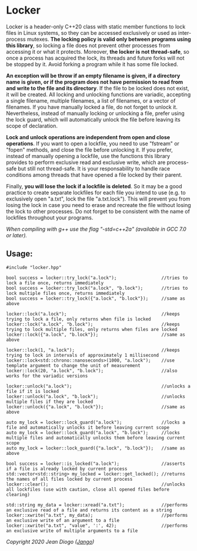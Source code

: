 # Locker

Locker is a header-only C++20 class with static member functions to lock files in Linux systems, so they can be accessed exclusively or used as inter-process mutexes. **The locking policy is valid only between programs using this library**, so locking a file does not prevent other processes from accessing it or what it protects. Moreover, **the locker is not thread-safe**, so once a process has acquired the lock, its threads and future forks will not be stopped by it. Avoid forking a program while it has some file locked.

**An exception will be throw if an empty filename is given, if a directory name is given, or if the program does not have permission to read from and write to the file and its directory**. If the file to be locked does not exist, it will be created. All locking and unlocking functions are variadic, accepting a single filename, multiple filenames, a list of filenames, or a vector of filenames. If you have manually locked a file, do not forget to unlock it. Nevertheless, instead of manually locking or unlocking a file, prefer using the lock guard, which will automatically unlock the file before leaving its scope of declaration.

**Lock and unlock operations are independent from open and close operations**. If you want to open a lockfile, you need to use "fstream" or "fopen" methods, and close the file before unlocking it. If you prefer, instead of manually opening a lockfile, use the functions this library provides to perform exclusive read and exclusive write, which are process-safe but still not thread-safe. It is your responsability to handle race conditions among threads that have opened a file locked by their parent.

Finally, **you will lose the lock if a lockfile is deleted**. So it may be a good practice to create separate lockfiles for each file you intend to use (e.g. to exclusively open "a.txt", lock the file "a.txt.lock"). This will prevent you from losing the lock in case you need to erase and recreate the file without losing the lock to other processes. Do not forget to be consistent with the name of lockfiles throughout your programs.

*When compiling with g++ use the flag "-std=c++2a" (available in GCC 7.0 or later).*

## Usage:

    #include "locker.hpp"
	
    bool success = locker::try_lock("a.lock");                 //tries to lock a file once, returns immediately
	bool success = locker::try_lock("a.lock", "b.lock");       //tries to lock multiple files once, returns immediately
	bool success = locker::try_lock({"a.lock", "b.lock"});     //same as above
		
	locker::lock("a.lock");                                    //keeps trying to lock a file, only returns when file is locked
	locker::lock("a.lock", "b.lock");                          //keeps trying to lock multiple files, only returns when files are locked
	locker::lock({"a.lock", "b.lock"});                        //same as above
	
	locker::lock(1, "a.lock");                                 //keeps trying to lock in intervals of approximately 1 millisecond
	locker::lock<std::chrono::nanoseconds>(1000, "a.lock");    //use template argument to change the unit of measurement
	locker::lock(20, "a.lock", "b.lock");                      //also works for the variadic versions
	
	locker::unlock("a.lock");                                  //unlocks a file if it is locked
	locker::unlock("a.lock", "b.lock");                        //unlocks multiple files if they are locked
	locker::unlock({"a.lock", "b.lock"});                      //same as above
		
	auto my_lock = locker::lock_guard("a.lock");               //locks a file and automatically unlocks it before leaving current scope
	auto my_lock = locker::lock_guard("a.lock", "b.lock");     //locks multiple files and automatically unlocks them before leaving current scope
	auto my_lock = locker::lock_guard({"a.lock", "b.lock"});   //same as above
		
	bool success = locker::is_locked("a.lock");                //asserts if a file is already locked by current process
	std::vector<std::string> my_locked = locker::get_locked(); //returns the names of all files locked by current process
	locker::clear();                                           //unlocks all lockfiles (use with caution, close all opened files before clearing)
	
	std::string my_data = locker::xread("a.txt");              //performs an exclusive read of a file and returns its content as a string
	locker::xwrite("a.txt", my_data);                          //performs an exclusive write of an argument to a file
	locker::xwrite("a.txt", "value", ':', 42);                 //performs an exclusive write of multiple arguments to a file

*Copyright 2020 Jean Diogo ([Jango](mailto:jeandiogo@gmail.com))*
